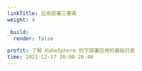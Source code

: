 ```yaml
---
linkTitle: 应用部署三要素
weight: 4

_build:
  render: false

profit: 了解 KubeSphere 的下部署应用的基础只是
time: 2021-12-17 20:00-20:40
---
```


